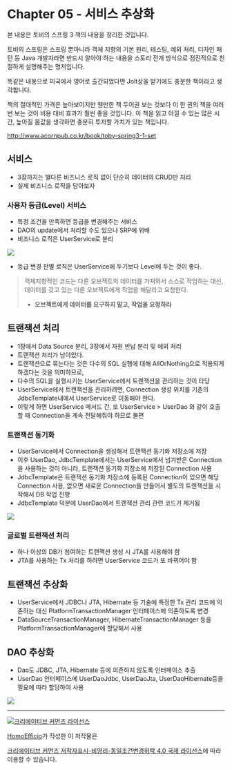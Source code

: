 # Chapter 05 - 서비스 추상화

본 내용은 토비의 스프링 3 책의 내용을 정리한 것입니다.

토비의 스프링은 스프링 뿐아니라 객체 지향의 기본 원리, 테스팅, 예외 처리, 디자인 패턴 등 Java 개발자라면 반드시 알아야 하는 내용을 스토리 전개 방식으로 점진적으로 친절하게 설명해주는 명저입니다. 

똑같은 내용으로 미국에서 영어로 출간되었다면 Jolt상을 받기에도 충분한 책이라고 생각합니다.

책의 절대적인 가격은 높아보이지만 웬만한 책 두어권 보는 것보다 이 한 권의 책을 여러번 보는 것이 비용 대비 효과가 훨씬 좋을 것입니다. 
이 책을 읽고 아낄 수 있는 많은 시간, 높아질 몸값을 생각하면 충분히 투자할 가치가 있는 책입니다.

http://www.acornpub.co.kr/book/toby-spring3-1-set


## 서비스

- 3장까지는 별다른 비즈니스 로직 없이 단순히 데이터의 CRUD만 처리
- 실제 비즈니스 로직을 담아보자

### 사용자 등급(Level) 서비스

- 특정 조건을 만족하면 등급을 변경해주는 서비스
- DAO의 update에서 처리할 수도 있으나 SRP에 위배
- 비즈니스 로직은 UserService로 분리

![](http://i.imgur.com/MGtxMWA.png)

- 등급 변경 판별 로직은 UserService에 두기보다 Level에 두는 것이 좋다.

> 객체지향적인 코드는 다른 오브젝트의 데이터를 가져와서 스스로 작업하는 대신,
> 데이터를 갖고 있는 다른 오브젝트에게 작업을 해달라고 요청한다.
> - **오브젝트에게 데이터를 요구하지 말고, 작업을 요청하라**

## 트랜잭션 처리

- 1장에서 Data Source 분리, 3장에서 자원 반납 분리 및 에외 처리
- 트랜잭션 처리가 남아있다.
- 트랜잭션으로 묶는다는 것은 다수의 SQL 실행에 대해 AllOrNothing으로 적용되게 하겠다는 것을 의미하므로,
- 다수의 SQL을 실행시키는 UserService에서 트랜잭션을 관리하는 것이 타당
- UserService에서 트랜잭션을 관리하려면, Connection 생성 위치를 기존의 JdbcTemplate내에서 UserService로 이동해야 한다.
- 이렇게 하면 UserService 메서드 간, 또 UserService > UserDao 와 같이 호출할 때 Connection을 계속 전달해줘야 하므로 불편

### 트랜잭션 동기화

- UserService에서 Connection을 생성해서 트랜잭션 동기화 저장소에 저장
- 이후 UserDao, JdbcTemplate에서는 UserService에서 넘겨받은 Connection을 사용하는 것이 아니라, 트랜잭션 동기화 저장소에 저장된 Connection 사용
- JdbcTemplate은 트랜잭션 동기화 저장소에 등록된 Connection이 있으면 해당 Connection 사용, 없으면 새로운 Connection을 만들어서 별도의 트랜잭션을 시작해서 DB 작업 진행
- JdbcTemplate 덕분에 UserDao에서 트랜잭션 관리 관련 코드가 제거됨

![](http://i.imgur.com/EJPrWii.png)


### 글로벌 트랜잭션 처리

- 하나 이상의 DB가 첨여하는 트랜잭션 생성 시 JTA를 사용해야 함
- JTA를 사용하는 Tx 처리를 하려면 UserService 코드가 또 바뀌어야 함

## 트랜잭션 추상화

- UserService에서 JDBC나 JTA, Hibernate 등 기술에 특정한 Tx 관리 코드에 의존하는 대신 PlatformTransactionManager 인터페이스에 의존하도록 변경
- DataSourceTransactionManager, HibernateTransactionManager 등을 PlatformTransactionManager에 할당해서 사용

## DAO 추상화

- Dao도 JDBC, JTA, Hibernate 등에 의존하지 않도록 인터페이스 추출
- UserDao 인터페이스에 UserDaoJdbc, UserDaoJta, UserDaoHibernate등을 필요에 따라 할당하여 사용

![](http://i.imgur.com/VbXMH6v.png)



----
<a rel="license" href="http://creativecommons.org/licenses/by-nc-sa/4.0/"><img alt="크리에이티브 커먼즈 라이선스" style="border-width:0" src="https://i.creativecommons.org/l/by-nc-sa/4.0/88x31.png" /></a>

<a href='https://www.facebook.com/hanmomhanda' target='_blank'>HomoEfficio</a>가 작성한 이 저작물은

<a rel="license" href="http://creativecommons.org/licenses/by-nc-sa/4.0/">크리에이티브 커먼즈 저작자표시-비영리-동일조건변경허락 4.0 국제 라이선스</a>에 따라 이용할 수 있습니다.
